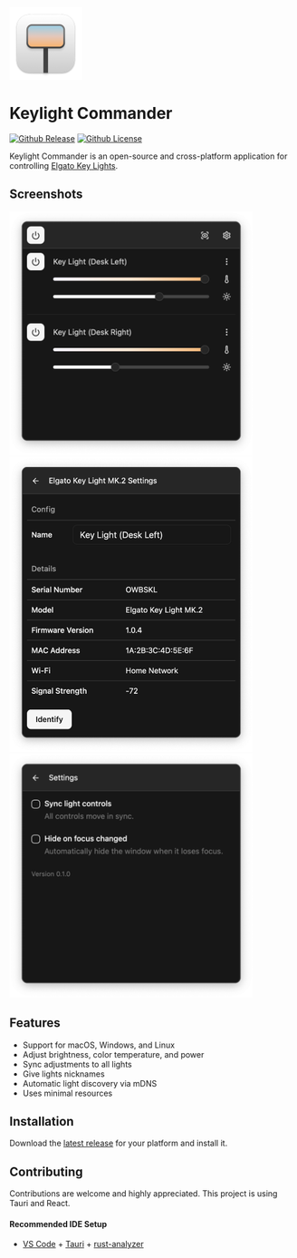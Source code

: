 <p>
    <img src="./readme-images/icon.png" width="128" alt="Keylight Commander App Icon" />
</p>

# Keylight Commander

[![Github Release](https://img.shields.io/github/v/release/davidchalifoux/keylight-commander?style=for-the-badge)](https://github.com/davidchalifoux/keylight-commander/releases/latest)
[![Github License](https://img.shields.io/github/license/davidchalifoux/keylight-commander?style=for-the-badge)](https://github.com/davidchalifoux/keylight-commander/blob/main/license.md)

Keylight Commander is an open-source and cross-platform application for controlling [Elgato Key Lights](https://www.elgato.com/us/en/p/key-light).

## Screenshots

<p>
    <img src="./readme-images/screenshot-home.png" width="430" alt="App screenshot" />
    <img src="./readme-images/screenshot-config.png" width="430" alt="App screenshot" />
    <img src="./readme-images/screenshot-settings.png" width="430" alt="App screenshot" />
</p>

## Features

- Support for macOS, Windows, and Linux
- Adjust brightness, color temperature, and power
- Sync adjustments to all lights
- Give lights nicknames
- Automatic light discovery via mDNS
- Uses minimal resources

## Installation

Download the [latest release](https://github.com/davidchalifoux/keylight-commander/releases/latest) for your platform and install it.

## Contributing

Contributions are welcome and highly appreciated. This project is using Tauri and React.

#### Recommended IDE Setup

- [VS Code](https://code.visualstudio.com/) + [Tauri](https://marketplace.visualstudio.com/items?itemName=tauri-apps.tauri-vscode) + [rust-analyzer](https://marketplace.visualstudio.com/items?itemName=rust-lang.rust-analyzer)
